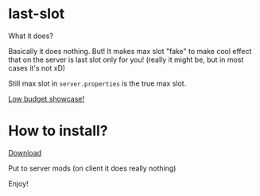 # last-slot

What it does?

Basically it does nothing. But! It makes max slot "fake" to make cool effect that on the server is last slot only for you! (really it might be, but in most cases it's not xD)

Still max slot in `server.properties` is the true max slot.

[Low budget showcase!](https://youtu.be/68fWevSpU1E)

# How to install?

[Download](https://cdn.modrinth.com/data/WkmQvRXN/versions/1.0.0/last-slot-1.0.0.jar)

Put to server mods (on client it does really nothing)

Enjoy!
